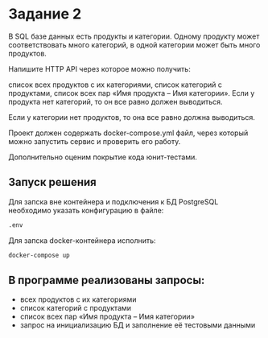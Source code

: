 # Задание 2

В SQL базе данных есть продукты и категории. Одному продукту может соответствовать много категорий, в одной категории может быть много продуктов.

Напишите HTTP API через которое можно получить:

список всех продуктов с их категориями,
список категорий с продуктами,
список всех пар «Имя продукта – Имя категории».
Если у продукта нет категорий, то он все равно должен выводиться.

Если у категории нет продуктов, то она все равно должна выводиться.

Проект должен содержать docker-compose.yml файл, через который можно запустить сервис и проверить его работу.

Дополнительно оценим покрытие кода юнит-тестами.


## Запуск решения

Для запска вне контейнера и подключения к БД PostgreSQL необходимо указать конфигурацию в файле:
```bash
.env
```

Для запска docker-контейнера исполнить:
```bash
docker-compose up
```

## В программе реализованы запросы:
- всех продуктов с их категориями
- список категорий с продуктами
- список всех пар «Имя продукта – Имя категории»
- запрос на инициализацию БД и заполнение её тестовыми данными
